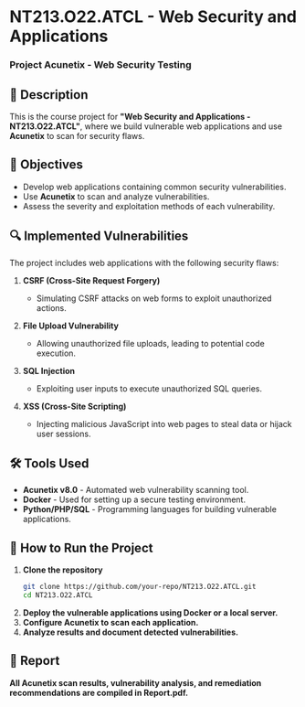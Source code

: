 # NT213.O22.ATCL - Web Security and Applications  
### Project Acunetix - Web Security Testing  

## 📌 Description  
This is the course project for **"Web Security and Applications - NT213.O22.ATCL"**, where we build vulnerable web applications and use **Acunetix** to scan for security flaws.  

## 🎯 Objectives  
- Develop web applications containing common security vulnerabilities.  
- Use **Acunetix** to scan and analyze vulnerabilities.  
- Assess the severity and exploitation methods of each vulnerability.  

## 🔍 Implemented Vulnerabilities  
The project includes web applications with the following security flaws:  

1. **CSRF (Cross-Site Request Forgery)**  
   - Simulating CSRF attacks on web forms to exploit unauthorized actions.  

2. **File Upload Vulnerability**  
   - Allowing unauthorized file uploads, leading to potential code execution.  

3. **SQL Injection**  
   - Exploiting user inputs to execute unauthorized SQL queries.  

4. **XSS (Cross-Site Scripting)**  
   - Injecting malicious JavaScript into web pages to steal data or hijack user sessions.  

## 🛠 Tools Used  
- **Acunetix v8.0** - Automated web vulnerability scanning tool.  
- **Docker** - Used for setting up a secure testing environment.  
- **Python/PHP/SQL** - Programming languages for building vulnerable applications.  

## 🚀 How to Run the Project  
1. **Clone the repository**  
   ```sh
   git clone https://github.com/your-repo/NT213.O22.ATCL.git
   cd NT213.O22.ATCL
   ```
2. **Deploy the vulnerable applications using Docker or a local server.**
3. **Configure Acunetix to scan each application.**
4. **Analyze results and document detected vulnerabilities.**
   
## 📄 Report
**All Acunetix scan results, vulnerability analysis, and remediation recommendations are compiled in Report.pdf.**

